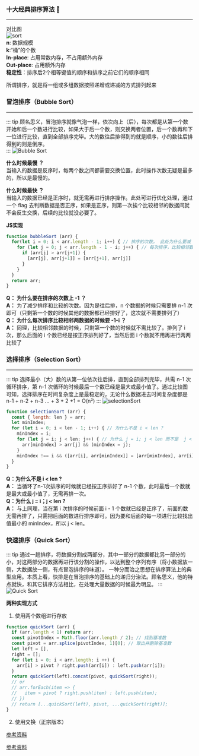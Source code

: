 ### 十大经典排序算法 :100:
---
对比图   
![sort](https://upload-images.jianshu.io/upload_images/6078022-86a57fe9166e171b.png?imageMogr2/auto-orient/strip%7CimageView2/2/w/1240)   
**n**: 数据规模   
**k**:“桶”的个数    
**In-place**: 占用常数内存，不占用额外内存    
**Out-place**: 占用额外内存   
**稳定性**：排序后2个相等键值的顺序和排序之前它们的顺序相同

所谓排序，就是将一组或多组数据按照递增或递减的方式排列起来    

### 冒泡排序（Bubble Sort）
--- 
::: tip
顾名思义，冒泡排序就像气泡一样，依次向上（后），每次都是从第一个数开始和后一个数进行比较，如果大于后一个数，则交换两者位置，后一个数再和下一位进行比较，直到全部排序完毕。大的数往后排得到的就是顺序，小的数往后排得到的则是倒序。  
:::
![Bubble Sort](https://upload-images.jianshu.io/upload_images/6078022-4987842fd0c41f9b.gif?imageMogr2/auto-orient/strip)

**什么时候最慢 ？**   
当输入的数据是反序时，每两个数之间都需要交换位置，此时操作次数无疑是最多的，所以是最慢的。

**什么时候最快 ？**   
当输入的数据已经是正序时，就无需再进行排序操作。此处可进行优化处理，通过一个 flag 去判断数据是否正序，如果是正序，则第一次挨个比较相邻的数据间就不会反生交换，后续的比较就没必要了。

**JS实现**    
```js
function bubbleSort (arr) {
  for(let i = 0; i < arr.length - 1; i++) { // 排序的次数。 此处为什么要减 1 ?
    for (let j = 0; j < arr.length - 1 - i; j++) { // 每次排序，比较相邻数据。此处为什么要减 i ?
      if (arr[j] > arr[j+1]) {
        [arr[j], arr[j+1]] = [arr[j+1], arr[j]]
      }
    }
  }
  return arr;
}
```

**Q： 为什么要在排序的次数上 -1 ？**  
**A：** 为了减少排序和比较的次数。因为是往后排，n 个数据的时候只需要排 n-1 次即可（只剩第一个数的时候其他的数据都已经排好了，这次就不需要排列了）  
**Q： 为什么每次排序比较相邻两数据的时候要 -1-i ？**  
**A：** 同理，比较相邻数据的时候，只剩第一个数的时候就不需比较了。排列了 i 次，那么后面的 i 个数已经是按正序排列好了，当然后面 i 个数就不用再进行两两比较了
### 选择排序（Selection Sort）
--- 
::: tip
选择最小（大）数的从第一位依次往后排，直到全部排列完毕，共需 n-1 次循环排序，第 n-1 次循环的时候最后一个数已经是最大或最小值了。通过比较图可知，选择排序在时间复杂度上是最稳定的，无论什么数据进去时间复杂度都是 n-1 + n-2 + n-3 ... + 3 + 2 +1 = O(n²)
:::
![selectionSort](https://upload-images.jianshu.io/upload_images/1867034-c6cc220cfb2b9ac8.gif?imageMogr2/auto-orient/strip)

```js
function selectionSort (arr) {
  const { length: len } = arr;
  let minIndex;
  for (let i = 0; i < len - 1; i++) { // 为什么不是 i < len ?
    minIndex = i;
    for (let j = i; j < len; j++) { // 为什么 j = i; j < len 而不是  j < len -1 ?
      arr[minIndex] > arr[j] && (minIndex = j);
    }
    minIndex !== i && ([arr[i], arr[minIndex]] = [arr[minIndex], arr[i]]);
  }
}
```   
**Q：为什么不是 i < len ?**   
**A：** 当循环了n-1次排序的时候就已经按正序排好了 n-1 个数，此时最后一个数就是最大或最小值了，无需再排一次。  
**Q：为什么 j = i；j < len ?**    
**A：** 与上同理，当在第 i 次排序的时候前面 i - 1 个数就已经是正序了，前面的数无需再排了，只需把后面的数进行排序即可。因为要和后面的每一项进行比较找出值最小的 minIndex，所以 j < len。

### 快速排序（Quick Sort） 
::: tip
通过一趟排序，将数据分割成两部分，其中一部分的数据都比另一部分的小，对这两部分的数据再进行该分割的操作，以达到整个序列有序（将小数据放一侧，大数据放一侧，有点冒泡排序的味道）。
一种分而治之思想在排序算法上的典型应用。本质上看，快排是在冒泡排序的基础上的递归分治法。顾名思义，他的特点就快，和其它排序方法相比，在处理大量数据的时候最为明显。
:::
![Quick Sort](https://upload-images.jianshu.io/upload_images/1867034-cd65e35d7dce5045.gif?imageMogr2/auto-orient/strip)

**两种实现方式**

1. 使用两个数组进行存放
```js
function quickSort (arr) {
  if (arr.length < 1) return arr;
  const pivotIndex = Math.floor(arr.length / 2); // 找到基准数
  const pivot = arr.splice(pivotIndex, 1)[0]; // 取出并删除基准数
  let left = [],
  right = [];
  for (let i = 0; i < arr.length; i ++) {
    arr[i] > pivot ? right.push(arr[i]) : left.push(arr[i]);
  }
  return quickSort(left).concat(pivot, quickSort(right));
  // or
  // arr.forEach(item => {
  //   item > pivot ? right.push(item) : left.push(item);
  // })
  // return [...quickSort(left), pivot, ...quickSort(right)];
}
```
2. 使用交换（正宗版本）

[参考资料](https://www.cnblogs.com/liululin/p/5897059.html)

[参考资料](https://www.cnblogs.com/alaner/p/9612948.html)